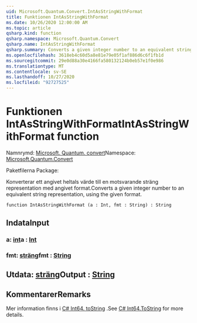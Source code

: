 ```yaml
---
uid: Microsoft.Quantum.Convert.IntAsStringWithFormat
title: Funktionen IntAsStringWithFormat
ms.date: 10/26/2020 12:00:00 AM
ms.topic: article
qsharp.kind: function
qsharp.namespace: Microsoft.Quantum.Convert
qsharp.name: IntAsStringWithFormat
qsharp.summary: Converts a given integer number to an equivalent string representation, using the given format.
ms.openlocfilehash: 3618eb4c60d5a8e81e79e05f1af886d6c6f1fb1d
ms.sourcegitcommit: 29e0d88a30e4166fa580132124b0eb57e1f0e986
ms.translationtype: MT
ms.contentlocale: sv-SE
ms.lasthandoff: 10/27/2020
ms.locfileid: "92727525"
---
```

# <a name="intasstringwithformat-function"></a><span data-ttu-id="3f0e9-102">Funktionen IntAsStringWithFormat</span><span class="sxs-lookup"><span data-stu-id="3f0e9-102">IntAsStringWithFormat function</span></span>

<span data-ttu-id="3f0e9-103">Namnrymd: [Microsoft. Quantum. convert](xref:Microsoft.Quantum.Convert)</span><span class="sxs-lookup"><span data-stu-id="3f0e9-103">Namespace: [Microsoft.Quantum.Convert](xref:Microsoft.Quantum.Convert)</span></span>

<span data-ttu-id="3f0e9-104">Paketfilerna [](https://nuget.org/packages/)</span><span class="sxs-lookup"><span data-stu-id="3f0e9-104">Package: [](https://nuget.org/packages/)</span></span>


<span data-ttu-id="3f0e9-105">Konverterar ett angivet heltals värde till en motsvarande sträng representation med angivet format.</span><span class="sxs-lookup"><span data-stu-id="3f0e9-105">Converts a given integer number to an equivalent string representation, using the given format.</span></span>

```qsharp
function IntAsStringWithFormat (a : Int, fmt : String) : String
```


## <a name="input"></a><span data-ttu-id="3f0e9-106">Indata</span><span class="sxs-lookup"><span data-stu-id="3f0e9-106">Input</span></span>

### <a name="a--int"></a><span data-ttu-id="3f0e9-107">a: [int](xref:microsoft.quantum.lang-ref.int)</span><span class="sxs-lookup"><span data-stu-id="3f0e9-107">a : [Int](xref:microsoft.quantum.lang-ref.int)</span></span>




### <a name="fmt--string"></a><span data-ttu-id="3f0e9-108">fmt: [sträng](xref:microsoft.quantum.lang-ref.string)</span><span class="sxs-lookup"><span data-stu-id="3f0e9-108">fmt : [String](xref:microsoft.quantum.lang-ref.string)</span></span>





## <a name="output--string"></a><span data-ttu-id="3f0e9-109">Utdata: [sträng](xref:microsoft.quantum.lang-ref.string)</span><span class="sxs-lookup"><span data-stu-id="3f0e9-109">Output : [String](xref:microsoft.quantum.lang-ref.string)</span></span>



## <a name="remarks"></a><span data-ttu-id="3f0e9-110">Kommentarer</span><span class="sxs-lookup"><span data-stu-id="3f0e9-110">Remarks</span></span>

<span data-ttu-id="3f0e9-111">Mer information finns i [C# Int64. toString](https://docs.microsoft.com/dotnet/api/system.int64.tostring?view=netframework-4.7.1#System_Int64_ToString_System_String_) .</span><span class="sxs-lookup"><span data-stu-id="3f0e9-111">See [C# Int64.ToString](https://docs.microsoft.com/dotnet/api/system.int64.tostring?view=netframework-4.7.1#System_Int64_ToString_System_String_) for more details.</span></span>